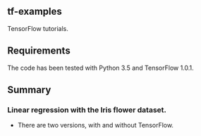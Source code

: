 ## tf-examples
TensorFlow tutorials.

## Requirements
The code has been tested with Python 3.5 and TensorFlow 1.0.1.

## Summary

### Linear regression with the Iris flower dataset.

* There are two versions, with and without TensorFlow.
